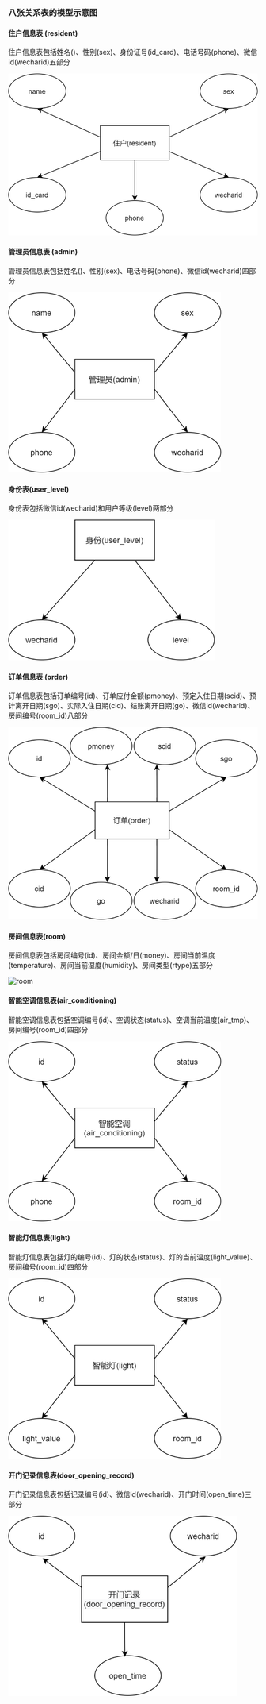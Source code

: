 ### 八张关系表的模型示意图

#### 住户信息表 (resident)

住户信息表包括姓名()、性别(sex)、身份证号(id_card)、电话号码(phone)、微信id(wecharid)五部分

<img src="src/resident .png" alt="resident " style="zoom:67%;" />

#### 管理员信息表 (admin)

管理员信息表包括姓名()、性别(sex)、电话号码(phone)、微信id(wecharid)四部分

<img src="src\admin.png" alt="admin" style="zoom:67%;" />

#### 身份表(user_level)

身份表包括微信id(wecharid)和用户等级(level)两部分

<img src="src\user_level.png" alt="user_level" style="zoom:67%;" />

#### 订单信息表 (order)

订单信息表包括订单编号(id)、订单应付金额(pmoney)、预定入住日期(scid)、预计离开日期(sgo)、实际入住日期(cid)、结账离开日期(go)、微信id(wecharid)、房间编号(room_id)八部分

<img src="src\order.png" alt="order" style="zoom:67%;" />

#### 房间信息表(room)

房间信息表包括房间编号(id)、房间金额/日(money)、房间当前温度(temperature)、房间当前湿度(humidity)、房间类型(rtype)五部分

![room](\src\room.png)

#### 智能空调信息表(air_conditioning)

智能空调信息表包括空调编号(id)、空调状态(status)、空调当前温度(air_tmp)、房间编号(room_id)四部分

<img src="src\air_conditioning.png" alt="air_conditioning" style="zoom:67%;" />

#### 智能灯信息表(light)

智能灯信息表包括灯的编号(id)、灯的状态(status)、灯的当前温度(light_value)、房间编号(room_id)四部分

<img src="src/light_info.png" alt="light" style="zoom: 67%;" />

#### 开门记录信息表(door_opening_record)

开门记录信息表包括记录编号(id)、微信id(wecharid)、开门时间(open_time)三部分

<img src="src\door_opening_record.png" alt="door_opening_record" style="zoom:67%;" />


